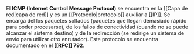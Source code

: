 El **ICMP (Internet Control Message Protocol)** se encuentra en la [[Capa de red|capa de red]] y es un [[Protocolo|protocolo]] auxiliar a [[IP]]. Se encarga del los paquetes soltados (paquetes que llegan demasiado rápido para poder procesarse), de los fallos de conectividad (cuando no se puede alcanzar el sistema destino) y de la redirección (se redirige un sistema de envío para utilizar otro enrutador). Este protocolo se encuentra documentado en el **[[RFC]] 792**.